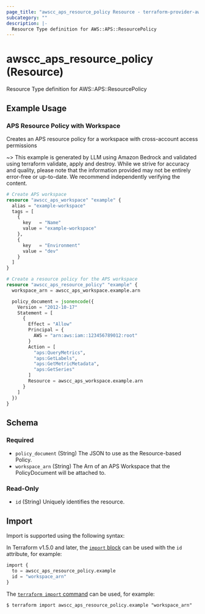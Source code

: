 ```yaml
---
page_title: "awscc_aps_resource_policy Resource - terraform-provider-awscc"
subcategory: ""
description: |-
  Resource Type definition for AWS::APS::ResourcePolicy
---
```


# awscc_aps_resource_policy (Resource)

Resource Type definition for AWS::APS::ResourcePolicy

## Example Usage

### APS Resource Policy with Workspace
Creates an APS resource policy for a workspace with cross-account access permissions

~> This example is generated by LLM using Amazon Bedrock and validated using terraform validate, apply and destroy. While we strive for accuracy and quality, please note that the information provided may not be entirely error-free or up-to-date. We recommend independently verifying the content.

```terraform
# Create APS workspace
resource "awscc_aps_workspace" "example" {
  alias = "example-workspace"
  tags = [
    {
      key   = "Name"
      value = "example-workspace"
    },
    {
      key   = "Environment"
      value = "dev"
    }
  ]
}

# Create a resource policy for the APS workspace
resource "awscc_aps_resource_policy" "example" {
  workspace_arn = awscc_aps_workspace.example.arn

  policy_document = jsonencode({
    Version = "2012-10-17"
    Statement = [
      {
        Effect = "Allow"
        Principal = {
          AWS = "arn:aws:iam::123456789012:root"
        }
        Action = [
          "aps:QueryMetrics",
          "aps:GetLabels",
          "aps:GetMetricMetadata",
          "aps:GetSeries"
        ]
        Resource = awscc_aps_workspace.example.arn
      }
    ]
  })
}
```

<!-- schema generated by tfplugindocs -->
## Schema

### Required

- `policy_document` (String) The JSON to use as the Resource-based Policy.
- `workspace_arn` (String) The Arn of an APS Workspace that the PolicyDocument will be attached to.

### Read-Only

- `id` (String) Uniquely identifies the resource.

## Import

Import is supported using the following syntax:

In Terraform v1.5.0 and later, the [`import` block](https://developer.hashicorp.com/terraform/language/import) can be used with the `id` attribute, for example:

```terraform
import {
  to = awscc_aps_resource_policy.example
  id = "workspace_arn"
}
```

The [`terraform import` command](https://developer.hashicorp.com/terraform/cli/commands/import) can be used, for example:

```shell
$ terraform import awscc_aps_resource_policy.example "workspace_arn"
```
